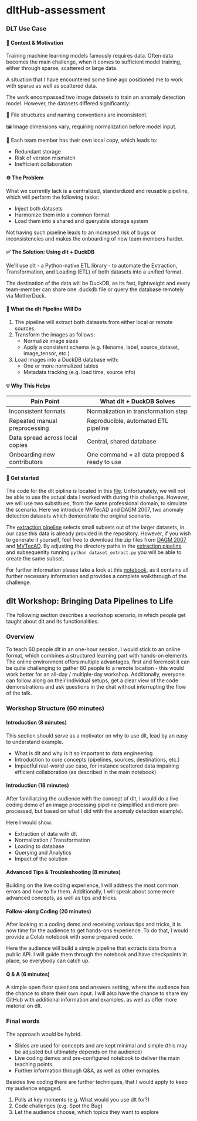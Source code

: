 # dltHub-assessment

### DLT Use Case

#### 🧠 Context & Motivation

Training machine learning models famously requires data.
Often data becomes the main challenge, when it comes to sufficient model training, either
through sparse, scattered or large data. 

A situation that I have encountered some time ago positioned me to work with sparse as well as scattered data.

The work encompassed two image datasets to train an anomaly detection model.
However, the datasets differed significantly:

📁 File structures and naming conventions are inconsistent.

🖼️ Image dimensions vary, requiring normalization before model input.

💾 Each team member has their own local copy, which leads to:
    
- Redundant storage
- Risk of version mismatch
- Inefficient collaboration

#### ⚙️ The Problem

What we currently lack is a centralized, standardized and reusable pipeline,
which will perform the following tasks:

- Inject both datasets
- Harmonize them into a common format
- Load them into a shared and queryable storage system

Not having such pipeline leads to an increased risk of bugs or inconsistencies
and makes the onboarding of new team members harder.

#### ✅ The Solution: Using dlt + DuckDB

We'll use dlt - a Python-native ETL library - to automate the Extraction, Transformation, and Loading (ETL)
of both datasets into a unified format.

The destination of the data will be DuckDB, as its fast, lightweight and every team-member can share one
.duckdb file or query the database remotely via MotherDuck.

#### 🔄 What the dlt Pipeline Will Do

1. The pipeline will extract both datasets from either local or remote sources.
2. Transform the images as follows:
    - Normalize image sizes
    - Apply a consistent schema (e.g. filename, label, source_dataset, image_tensor, etc.)
3. Load images into a DuckDB database with:
    - One or more normalized tables
    - Metadata tracking (e.g. load time, source info)

#### 💡 Why This Helps

| Pain Point    | What dlt + DuckDB Solves |
| --- | --- |
| Inconsistent formats | Normalization in transformation step |
| Repeated manual preprocessing  | Reproducible, automated ETL pipeline  |
| Data spread across local copies | Central, shared database |
| Onboarding new contributors | One command = all data prepped & ready to use |


#### 🔋 Get started

The code for the dlt pipline is located in this [file](main.ipynb).
Unfortunately, we will not be able to use the actual data I worked with during this challenge.
However, we will use two substitues, from the same professional domain, to simulate the scenario.
Here we introduce MVTecAD and DAGM 2007, two anomaly detection datasets which demonstrate the original scenario.

The [extraction pipeline](dataset_extract.py) selects small subsets out of the larger datasets, in our case this data is already provided in the repository. However, if you wish to generate it yourself, feel free to download the zip files from [DAGM 2007](https://www.kaggle.com/datasets/mhskjelvareid/dagm-2007-competition-dataset-optical-inspection?resource=download) and [MVTecAD](https://www.kaggle.com/datasets/ipythonx/mvtec-ad).
By adjusting the directory paths in the [extraction pipeline](dataset_extract.py) and subsequenlty running ````python dataset_extract.py```` you will be able to create the same subset.

For further information please take a look at this [notebook](main.ipynb), as it contains all further necessary information and provides a complete walkthrough of the challenge.


##  dlt Workshop: Bringing Data Pipelines to Life

The following section describes a workshop scenario, in which people get taught about dlt and its functionalities.

### Overview

To teach 60 people dlt in an one-hour session, I would stick to an online format, which
combines a structured learning part with hands-on elements. The online environment offers multiple advantages, first and foremost it can be quite challenging to gather 60 people to a remote location - this would work better for an all-day / multiple-day workshop. Additionally, everyone can follow along on their individual setups, get a clear view of the code demonstrations and ask questions in the chat without interrupting the flow of the talk.

### Workshop Structure (60 minutes)

#### Introduction (8 minutes)
This section should serve as a motivator on why to use dlt, lead
by an easy to understand example.

- What is dlt and why is it so important to data engineering
- Introduction to core concepts (pipelines, sources, destinations, etc.)
- Impactful real-world use case, for instance scattered data impairing efficient collaboration (as described in the main notebook)

#### Introduction (18 minutes)
After familiarzing the audience with the concept of dlt, I would
do a live coding demo of an image processing pipeline (simplified and more pre-processed, but based on what I did with the anomaly detection example).

Here I would show:
- Extraction of data with dlt
- Normalization / Transformation
- Loading to database
- Querying and Analytics
- Impact of the solution

#### Advanced Tips & Troubleshooting (8 minutes)
Building on the live coding experience, I will address the most common errors and how to fix them. Additionally, I will speak about some more advanced concepts, as well as tips and tricks.

#### Follow-along Coding (20 minutes)
After looking at a coding demo and receiving various tips and tricks, it is now time for the audience to get hands-ons experience.
To do that, I would provide a Colab notebook with some prepared code.

Here the audience will build a simple pipeline that extracts data from a public API.
I will guide them through the notebook and have checkpoints in place, so everybody can catch up.

#### Q & A (6 minutes)
A simple open floor questions and answers setting, where the audience has the chance to share their own input. I will also have the chance to share my GitHub with additional information and examples, as well as offer more material on dlt.

### Final words
The approach would be hybrid.
- Slides are used for concepts and are kept minimal and simple (this may be adjusted but ultimately depends on the audience)
- Live coding demos and pre-configured notebook to deliver the main teaching points.
- Further information through Q&A, as well as other exmaples.

Besides live coding there are further techniques, that I would apply to keep my audience engaged.

1. Polls at key moments (e.g. What would you use dlt for?)
2. Code challenges (e.g. Spot the Bug)
3. Let the audience choose, which topics they want to explore 


